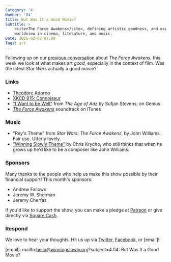 ```yaml
---
Category: '4'
Number: '04'
Title: But Was It a Good Movie?
Subtitle: >
    <cite>The Force Awakens</cite>, defining artistic goodness, and expressing
    worldview in cinema, literature, and music.
Date: 2016-02-02 07:00
Tags: art
...
```


Following up on our [previous conversation][4.03] about _The Force Awakens_,
this week we look at what makes art *good*, especially in the context of film.
Was the latest _Star Wars_ actually a good movie?

[4.03]: http://www.winningslowly.org/4.03/

### Links

  - [Theodore Adorno](https://en.wikipedia.org/wiki/Theodor_W._Adorno)
  - [XKCD 915: Connoiseur](https://xkcd.com/915/)
  - ["I Want to be Well"] from _The Age of Adz_ by Sufjan Stevens, on Genius
  - [_The Force Awakens_][score] soundtrack on iTunes

["I Want to be Well"]: http://genius.com/Sufjan-stevens-i-want-to-be-well-lyrics
[score]: https://itunes.apple.com/us/album/star-wars-force-awakens-original/id1063517675


### Music

  - "Rey's Theme" from _Star Wars: The Force Awakens_, by John Williams. Fair
    use. Utterly lovely.
  - ["Winning Slowly Theme"](//soundcloud.com/chriskrycho/winning-slowly) by
    Chris Krycho, who still thinks that when he grows up he'd like to be a
    composer like John Williams.

### Sponsors

Many thanks to the people who help us make this show possible by their financial
support! This month's sponsors:

  - Andrew Fallows
  - Jeremy W. Sherman
  - Jeremy Cherfas

If you'd like to support the show, you can make a pledge at [Patreon] or give
directly via [Square Cash].

[Patreon]: //www.patreon.com/winningslowly
[Square Cash]: //cash.me/$winningslowly


### Respond

We love to hear your thoughts. Hit us up via [Twitter], [Facebook], or [email]!

[Twitter]: //www.twitter.com/winningslowly
[Facebook]: //www.facebook.com/winningslowlypodcast
[email]: mailto:hello@winningslowly.org?subject=4.04: But Was It a Good Movie?
